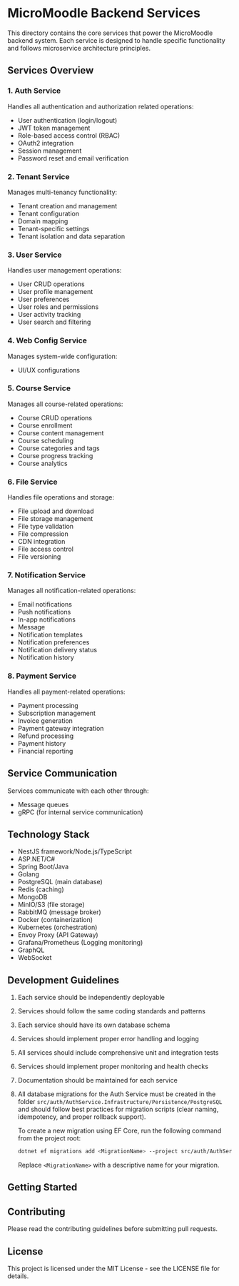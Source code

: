 # MicroMoodle Backend Services

This directory contains the core services that power the MicroMoodle backend system. Each service is designed to handle specific functionality and follows microservice architecture principles.

## Services Overview

### 1. Auth Service

Handles all authentication and authorization related operations:

- User authentication (login/logout)
- JWT token management
- Role-based access control (RBAC)
- OAuth2 integration
- Session management
- Password reset and email verification

### 2. Tenant Service

Manages multi-tenancy functionality:

- Tenant creation and management
- Tenant configuration
- Domain mapping
- Tenant-specific settings
- Tenant isolation and data separation

### 3. User Service

Handles user management operations:

- User CRUD operations
- User profile management
- User preferences
- User roles and permissions
- User activity tracking
- User search and filtering

### 4. Web Config Service

Manages system-wide configuration:

- UI/UX configurations

### 5. Course Service

Manages all course-related operations:

- Course CRUD operations
- Course enrollment
- Course content management
- Course scheduling
- Course categories and tags
- Course progress tracking
- Course analytics

### 6. File Service

Handles file operations and storage:

- File upload and download
- File storage management
- File type validation
- File compression
- CDN integration
- File access control
- File versioning

### 7. Notification Service

Manages all notification-related operations:

- Email notifications
- Push notifications
- In-app notifications
- Message
- Notification templates
- Notification preferences
- Notification delivery status
- Notification history

### 8. Payment Service

Handles all payment-related operations:

- Payment processing
- Subscription management
- Invoice generation
- Payment gateway integration
- Refund processing
- Payment history
- Financial reporting

## Service Communication

Services communicate with each other through:

- Message queues
- gRPC (for internal service communication)

## Technology Stack

- NestJS framework/Node.js/TypeScript
- ASP.NET/C#
- Spring Boot/Java
- Golang
- PostgreSQL (main database)
- Redis (caching)
- MongoDB
- MinIO/S3 (file storage)
- RabbitMQ (message broker)
- Docker (containerization)
- Kubernetes (orchestration)
- Envoy Proxy (API Gateway)
- Grafana/Prometheus (Logging monitoring)
- GraphQL
- WebSocket

## Development Guidelines

1. Each service should be independently deployable
2. Services should follow the same coding standards and patterns
3. Each service should have its own database schema
4. Services should implement proper error handling and logging
5. All services should include comprehensive unit and integration tests
6. Services should implement proper monitoring and health checks
7. Documentation should be maintained for each service
8. All database migrations for the Auth Service must be created in the folder `src/auth/AuthService.Infrastructure/Persistence/PostgreSQL` and should follow best practices for migration scripts (clear naming, idempotency, and proper rollback support).

   To create a new migration using EF Core, run the following command from the project root:

   ```bash
   dotnet ef migrations add <MigrationName> --project src/auth/AuthService.Infrastructure --startup-project src/auth/AuthService.API --output-dir Persistence/PostgreSQL
   ```

   Replace `<MigrationName>` with a descriptive name for your migration.

## Getting Started

## Contributing

Please read the contributing guidelines before submitting pull requests.

## License

This project is licensed under the MIT License - see the LICENSE file for details.
